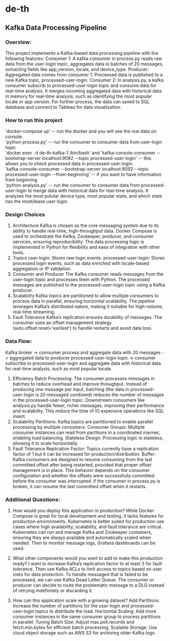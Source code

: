 # de-th
## Kafka Data Processing Pipeline
### Overview:
This project implements a Kafka-based data processing pipeline with the following features:
Consumer 1: A kafka consumer in process.py reads raw data from the user-login topic, aggregates data in batches of 20 messages, extracting fields like app_version, locale, and device_type.
Producer: Aggregated data comes from consumer 1. Processed data is published to a new Kafka topic, processed-user-login.
Consumer 2: In analysis.py, a kafka consumer subscrib to processed-user-login topic and consume data for real-time analysis. It merges incoming aggregated data with historical data in memory for real-time analysis, such as identifying the most popular locale or app version. For further process, the data can saved to SQL database and connect to Tableau for data visualization. 

### How to run this project 
'docker-compose up' -- run the docker and you will see the row data on console.
<br> 'python process.py' -- run the consumer to consumer data from user-login topic
<br>'docker exec -it de-th-kafka-1 /bin/bash' and 'kafka-console-consumer --bootstrap-server localhost:9092 --topic processed-user-login' -- this allows you to check processed data in processed-user-login.
<br> 'kafka-console-consumer --bootstrap-server localhost:9092 --topic processed-user-login --from-beginning' -- if you want to have information from beginning
<br> 'python analysis.py' -- run the consumer to consumer data from processed-user-login to merge data with historical data for real-time analysis. It analyzes the most polular device type, most popular state, and which state has the most/lease user login. 

### Design Choices
1. Architecture
Kafka is chosen as the core messaging system due to its ability to handle real-time, high-throughput data. Docker Compose is used to orchestrate the Kafka, Zookeeper, producer, and consumer services, ensuring reproducibility. The data processing logic is implemented in Python for flexibility and ease of integration with other tools.
2. Topics
user-login: Stores raw login events.
processed-user-login: Stores processed login events, such as data enriched with locale-based aggregation or IP validation.
3. Consumer and Producer
The Kafka consumer reads messages from the user-login topic and processes them with Python. The processed messages are published to the processed-user-login topic using a Kafka producer.
4. Scalability
Kafka topics are partitioned to allow multiple consumers to process data in parallel, ensuring horizontal scalability. The pipeline leverages Kafka’s distributed nature, making it suitable for high-volume, real-time streaming.
5. Fault Tolerance
Kafka’s replication ensures durability of messages. The consumer uses an offset management strategy (auto.offset.reset='earliest') to handle restarts and avoid data loss. 

### Data Flow:
Kafka broker -> comsumer process and aggregate data with 20 messages -> aggregated data to producer processed-user-login topic -> consumer subscribe to processed-user-login and aggregate data with historical data for real-time analysis, such as most popular locale.
1. Efficiency
Batch Processing: The consumer processes messages in batches to reduce overhead and improve throughput. Instead of producing one message per input, batching (the data in processed-user-login is 20 messaged combined) reduces the number of messages in the processed-user-login topic. Downstream consumers like analysis.py handle fewer, richer messages, improving their performance and scalability. This reduce the time of IO expensive operations like SQL insert.
2. Scalability
Partitions: Kafka topics are partitioned to enable parallel processing by multiple consumers.
Consumer Groups: Multiple consumer instances can read from partitions in a coordinated manner, enabling load balancing.
Stateless Design: Processing logic is stateless, allowing it to scale horizontally.
3. Fault Tolerance
Replication Factor: Topics currently have a replication factor of 1 but it can be increased for production/distribution. 
Buffer: Kafka consumers are designed to resume consuming from the last committed offset after being restarted, provided that proper offset management is in place. This behavior depends on the consumer configuration and whether the offsets were successfully committed before the consumer was interrupted. if the consumer in process.py is broken, it can resume the last committed offset when it restarts.

### Additional Questions:
1. How would you deploy this application in production?
While Docker Compose is great for local development and testing, it lacks features for production environments. Kubernetes is better suited for production use cases where high availability, scalability, and fault tolerance are critical. Kubernetes can run and manage Kafka and Zookeeper containers, ensuring they are always available and automatically scaled when needed. Then to monitor message logs, Grafana dashboards can be used.

2. What other components would you want to add to make this production ready?
I want to increase Kafka’s replication factor to at least 3 for fault tolerance. Then use Kafka ACLs to limit access to topics based on user roles for data protection. To handle messaged that is failed to be processed, we can use Kafka Dead Letter Queue. The consumer or producer can decide to route the problematic message to a DLQ instead of retrying indefinitely or discarding it.

3. How can this application scale with a growing dataset?
Add Partitions: Increase the number of partitions for the user-login and processed-user-login topics to distribute the load.
Horizontal Scaling: Add more consumer instances in the same consumer group to process partitions in parallel.
Tuning Batch Size: Adjust max.poll.records and fetch.min.bytes for efficient batch processing.
Scalable Storage: Use cloud object storage such as AWS S3 for archiving older Kafka logs.